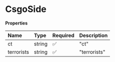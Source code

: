 # CsgoSide

**Properties**

| Name       | Type   | Required | Description  |
| :--------- | :----- | :------- | :----------- |
| ct         | string | ✅       | "ct"         |
| terrorists | string | ✅       | "terrorists" |

<!-- This file was generated by liblab | https://liblab.com/ -->

